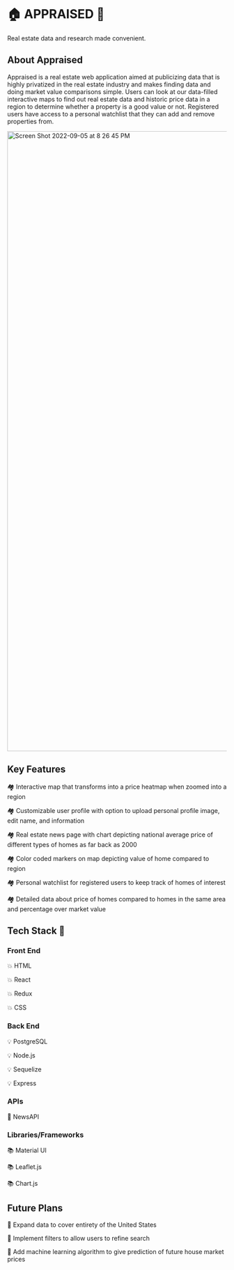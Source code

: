 # 🏠 APPRAISED 🏢
  <p>Real estate data and research made convenient.</p>
  
## About Appraised
<p>
Appraised is a real estate web application aimed at publicizing data that is highly privatized in the real estate industry and makes finding data and doing market value comparisons simple. Users can look at our data-filled interactive maps to find out real estate data and historic price data in a region to determine whether a property is a good value or not. Registered users have access to a personal watchlist that they can add and remove properties from. 
</p>

<img width="1424" alt="Screen Shot 2022-09-05 at 8 26 45 PM" src="https://user-images.githubusercontent.com/101467356/188523489-f98f9fec-4e10-4939-9535-dec49d4b1d7c.png">

## Key Features
<p>🏘 Interactive map that transforms into a price heatmap when zoomed into a region</p>
<p>🏘 Customizable user profile with option to upload personal profile image, edit name, and information</p>
<p>🏘 Real estate news page with chart depicting national average price of different types of homes as far back as 2000</p>
<p>🏘 Color coded markers on map depicting value of home compared to region</p>
<p>🏘 Personal watchlist for registered users to keep track of homes of interest</p>
<p>🏘 Detailed data about price of homes compared to homes in the same area and percentage over market value</p>

## Tech Stack 🤖 
### Front End 
<p>💥 HTML</p>
<p>💥 React</p> 
<p>💥 Redux</p>
<p>💥 CSS</p>

### Back End
<p>💡 PostgreSQL</p>
<p>💡 Node.js</p>
<p>💡 Sequelize</p>
<p>💡 Express</p>

### APIs
<p>🔌 NewsAPI</p>

### Libraries/Frameworks
<p>📚 Material UI</p>
<p>📚 Leaflet.js</p>
<p>📚 Chart.js</p>

## Future Plans
<p>🔮 Expand data to cover entirety of the United States</p>
<p>🔮 Implement filters to allow users to refine search</p>
<p>🔮 Add machine learning algorithm to give prediction of future house market prices</p>
